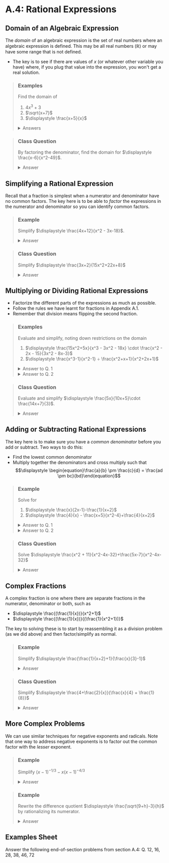 # A.4: Rational Expressions

## Domain of an Algebraic Expression

The *domain* of an algebraic expression is the set of real numbers where an algebraic expression is defined.  This may be all real numbers ($\mathbb{R}$) or may have some range that is not defined.

* The key is to see if there are values of $x$ (or whatever other variable you have) where, if you plug that value into the expression, you won't get a real solution.

> ### Examples
>
> Find the domain of
>
> 1. $4x^3 + 3$
> 2. $\sqrt{x+7}$
> 3. $\displaystyle \frac{x+5}{x}$
>
> <details><summary>Answers</summary><ol><li>In this case, since there is a solution for any real number, the domain is the set of all real numbers</li><li>Here, since we only get a real square root of a number if whatever is under the radical is greater than zero, the domain has to be <math><mrow><mi>x</mi><mo>≥</mo></mrow><mrow><mo form="prefix" stretchy="false">−</mo></mrow><mrow><mn>7</mn></mrow></math></li><li>Here, any x value would work as long as we don't divide by zero, so the domain is <math><mrow><mi>x</mi><mo>≠</mo></mrow><mrow><mn>0</mn></mrow></math></li></ol></details>

> ### Class Question
>
> By factoring the denominator, find the domain for $\displaystyle \frac{x-6}{x^2-49}$.
>
> <details><summary>Answer</summary>Factorizing this, we would get <math><mfrac><mrow><mi>x</mi><mo>−</mo><mn>6</mn></mrow><mrow><mo form="prefix" stretchy="false" lspace="0em" rspace="0em">(</mo><mi>x</mi><mo>+</mo><mn>7</mn><mo form="postfix" stretchy="false">)</mo><mo form="prefix" stretchy="false">(</mo><mi>x</mi><mo>−</mo><mn>7</mn><mo form="postfix" stretchy="false" lspace="0em" rspace="0em">)</mo></mrow></mfrac></math>.  The key is to identify the numbers where the denominator would be zero.  Therefore, the domain is <math><mrow><mi>x</mi><mo>≠</mo></mrow><mrow><mn>7</mn><mo separator="true">,</mo></mrow><mrow><mi>x</mi><mo>≠</mo></mrow><mrow><mo form="prefix" stretchy="false">−</mo></mrow><mrow><mn>7</mn></mrow></math>
> </details>

## Simplifying a Rational Expression

Recall that a fraction is simplest when a numerator and denominator have no common factors.  The key here is to be able to *factor* the expressions in the numerator and denominator so you can identify common factors.

> ### Example
>
> Simplify $\displaystyle \frac{4x+12}{x^2 - 3x-18}$.
>
> <details><summary>Answer</summary><math><mrow><mfrac><mrow><mn>4</mn><mo form="prefix" stretchy="false">(</mo><mi>x</mi><mo>+</mo><mn>3</mn><mo form="postfix" stretchy="false" lspace="0em" rspace="0em">)</mo></mrow><mrow><mo form="prefix" stretchy="false" lspace="0em" rspace="0em">(</mo><mi>x</mi><mo>−</mo><mn>6</mn><mo form="postfix" stretchy="false">)</mo><mo form="prefix" stretchy="false">(</mo><mi>x</mi><mo>+</mo><mn>3</mn><mo form="postfix" stretchy="false" lspace="0em" rspace="0em">)</mo></mrow></mfrac><mo>=</mo></mrow><mrow><mfrac><mn>4</mn><mrow><mi>x</mi><mo>−</mo><mn>6</mn></mrow></mfrac></mrow></math></details>

> ### Class Question
>
> Simplify $\displaystyle \frac{3x+2}{15x^2+22x+8}$
>
> <details><summary>Answer</summary><math><mrow><mfrac><mrow><mn>3</mn><mi>x</mi><mo>+</mo><mn>2</mn></mrow><mrow><mo form="prefix" stretchy="false" lspace="0em" rspace="0em">(</mo><mn>3</mn><mi>x</mi><mo>+</mo><mn>2</mn><mo form="postfix" stretchy="false">)</mo><mo form="prefix" stretchy="false">(</mo><mn>5</mn><mi>x</mi><mo>+</mo><mn>4</mn><mo form="postfix" stretchy="false" lspace="0em" rspace="0em">)</mo></mrow></mfrac><mo>=</mo></mrow><mrow><mfrac><mn>1</mn><mrow><mn>5</mn><mi>x</mi><mo>+</mo><mn>4</mn></mrow></mfrac></mrow></math></details>

## Multiplying or Dividing Rational Expressions

* Factorize the different parts of the expressions as much as possible.
* Follow the rules we have learnt for fractions in Appendix A.1.
* Remember that division means flipping the second fraction.

> ### Examples
>
> Evaluate and simplify, noting down restrictions on the domain
>
> 1. $\displaystyle \frac{15x^2+5x}{x^3 - 3x^2 - 18x} \cdot \frac{x^2 - 2x - 15}{3x^2 - 8x-3}$
> 2. $\displaystyle \frac{x^3-1}{x^2-1} ÷ \frac{x^2+x+1}{x^2+2x+1}$
>
> <details><summary>Answer to Q. 1</summary>The key here is to remember to factorize each of the four parts (the numerator and denominator to each fraction).  Now, <math display="block" class="tml-display" style="display:block math;"><mrow><mfrac><mrow><mn>5</mn><mi>x</mi><mo form="prefix" stretchy="false">(</mo><mn>3</mn><mi>x</mi><mo>+</mo><mn>1</mn><mo form="postfix" stretchy="false" lspace="0em" rspace="0em">)</mo></mrow><mrow><mi>x</mi><mo form="prefix" stretchy="false">(</mo><msup><mi>x</mi><mn class="tml-sml-pad">2</mn></msup><mo>−</mo><mn>3</mn><mi>x</mi><mo>−</mo><mn>18</mn><mo form="postfix" stretchy="false" lspace="0em" rspace="0em">)</mo></mrow></mfrac><mo>⋅</mo><mfrac><mrow><mo form="prefix" stretchy="false" lspace="0em" rspace="0em">(</mo><mi>x</mi><mo>+</mo><mn>3</mn><mo form="postfix" stretchy="false">)</mo><mo form="prefix" stretchy="false">(</mo><mi>x</mi><mo>−</mo><mn>5</mn><mo form="postfix" stretchy="false" lspace="0em" rspace="0em">)</mo></mrow><mrow><mo form="prefix" stretchy="false" lspace="0em" rspace="0em">(</mo><mn>3</mn><mi>x</mi><mo>+</mo><mn>1</mn><mo form="postfix" stretchy="false">)</mo><mo form="prefix" stretchy="false">(</mo><mi>x</mi><mo>−</mo><mn>3</mn><mo form="postfix" stretchy="false" lspace="0em" rspace="0em">)</mo></mrow></mfrac><mo>=</mo><mfrac><mrow><mn>5</mn><mo form="prefix" stretchy="false">(</mo><mn>3</mn><mi>x</mi><mo>+</mo><mn>1</mn><mo form="postfix" stretchy="false" lspace="0em" rspace="0em">)</mo></mrow><mrow><mo form="prefix" stretchy="false" lspace="0em" rspace="0em">(</mo><mi>x</mi><mo>+</mo><mn>3</mn><mo form="postfix" stretchy="false">)</mo><mo form="prefix" stretchy="false">(</mo><mi>x</mi><mo>−</mo><mn>6</mn><mo form="postfix" stretchy="false" lspace="0em" rspace="0em">)</mo></mrow></mfrac><mo>⋅</mo><mfrac><mrow><mo form="prefix" stretchy="false" lspace="0em" rspace="0em">(</mo><mi>x</mi><mo>+</mo><mn>3</mn><mo form="postfix" stretchy="false">)</mo><mo form="prefix" stretchy="false">(</mo><mi>x</mi><mo>−</mo><mn>5</mn><mo form="postfix" stretchy="false" lspace="0em" rspace="0em">)</mo></mrow><mrow><mo form="prefix" stretchy="false" lspace="0em" rspace="0em">(</mo><mn>3</mn><mi>x</mi><mo>+</mo><mn>1</mn><mo form="postfix" stretchy="false">)</mo><mo form="prefix" stretchy="false">(</mo><mi>x</mi><mo>−</mo><mn>3</mn><mo form="postfix" stretchy="false" lspace="0em" rspace="0em">)</mo></mrow></mfrac></mrow></math>.  It is important to note here when we look at the domain on the second step that we cancelled out x from the top and the bottom.  However, this is only possible if <math><mrow><mi>x</mi><mo>≠</mo></mrow><mrow><mn>0</mn></mrow></math>, which we will need to remember for the purpose of knowing what the domain is.  In any event, we now cancel out the terms that are the same on the top and bottom, and we get <math display="block" class="tml-display" style="display:block math;"><mfrac><mrow><mn>5</mn><mo form="prefix" stretchy="false">(</mo><mi>x</mi><mo>−</mo><mn>5</mn><mo form="postfix" stretchy="false" lspace="0em" rspace="0em">)</mo></mrow><mrow><mo form="prefix" stretchy="false" lspace="0em" rspace="0em">(</mo><mi>x</mi><mo>−</mo><mn>3</mn><mo form="postfix" stretchy="false">)</mo><mo form="prefix" stretchy="false">(</mo><mi>x</mi><mo>−</mo><mn>6</mn><mo form="postfix" stretchy="false" lspace="0em" rspace="0em">)</mo></mrow></mfrac></math></details>
>
> <details><summary>Answer to Q. 2</summary>We start by flipping the second fraction, so we have<math display="block" class="tml-display" style="display:block math;"><mrow><mfrac><mrow><msup><mi>x</mi><mn class="tml-sml-pad">3</mn></msup><mo>−</mo><mn>1</mn></mrow><mrow><msup><mi>x</mi><mn class="tml-sml-pad">2</mn></msup><mo>−</mo><mn>1</mn></mrow></mfrac><mo>×</mo><mfrac><mrow><msup><mi>x</mi><mn class="tml-sml-pad">2</mn></msup><mo>+</mo><mn>2</mn><mi>x</mi><mo>+</mo><mn>1</mn></mrow><mrow><msup><mi>x</mi><mn class="tml-sml-pad">2</mn></msup><mo>+</mo><mi>x</mi><mo>+</mo><mn>1</mn></mrow></mfrac></mrow></math>.  Now,  we factorize each term, so we have (making sure we remember our special fractions)<math display="block" class="tml-display" style="display:block math;"><mrow><mfrac><mrow><mo form="prefix" stretchy="false" lspace="0em" rspace="0em">(</mo><mi>x</mi><mo>−</mo><mn>1</mn><mo form="postfix" stretchy="false">)</mo><mo form="prefix" stretchy="false">(</mo><msup><mi>x</mi><mn class="tml-sml-pad">2</mn></msup><mo>+</mo><mi>x</mi><mo>+</mo><mn>1</mn><mo form="postfix" stretchy="false" lspace="0em" rspace="0em">)</mo></mrow><mrow><mo form="prefix" stretchy="false" lspace="0em" rspace="0em">(</mo><mi>x</mi><mo>+</mo><mn>1</mn><mo form="postfix" stretchy="false">)</mo><mo form="prefix" stretchy="false">(</mo><mi>x</mi><mo>−</mo><mn>1</mn><mo form="postfix" stretchy="false" lspace="0em" rspace="0em">)</mo></mrow></mfrac><mo>⋅</mo><mfrac><mrow><mo form="prefix" stretchy="false" lspace="0em" rspace="0em">(</mo><mi>x</mi><mo>+</mo><mn>1</mn><msup><mo form="postfix" stretchy="false">)</mo><mn>2</mn></msup></mrow><mrow><msup><mi>x</mi><mn class="tml-sml-pad">2</mn></msup><mo>+</mo><mi>x</mi><mo>+</mo><mn>1</mn></mrow></mfrac><mo>=</mo><mi>x</mi><mo>+</mo><mn>1</mn></mrow></math>The messy part here is actually figuring out the domain, since we had to cancel out both (x+1) and (x-1) from both sides, so the domain is <math><mrow><mi>x</mi><mo>≠</mo></mrow><mrow><mo form="prefix" stretchy="false">±</mo></mrow><mrow><mn>1</mn></mrow></math>.  (You can show that <math><mrow><msup><mi>x</mi><mn class="tml-sml-pad">2</mn></msup><mo>+</mo></mrow><mrow><mi>x</mi><mo>+</mo></mrow><mrow><mn>1</mn><mo>=</mo></mrow><mrow><mn>0</mn></mrow></math> has no real solution)

> ### Class Question
>
> Evaluate and simplify $\displaystyle \frac{5x}{10x+5}\cdot \frac{14x+7}{3}$.
>
> <details><summary>Answer</summary><math><mrow><mfrac><mrow><mn>5</mn><mi>x</mi></mrow><mrow><mn>5</mn><mo form="prefix" stretchy="false">(</mo><mn>2</mn><mi>x</mi><mo>+</mo><mn>1</mn><mo form="postfix" stretchy="false" lspace="0em" rspace="0em">)</mo></mrow></mfrac><mfrac><mrow><mn>7</mn><mo form="prefix" stretchy="false">(</mo><mn>2</mn><mi>x</mi><mo>+</mo><mn>1</mn><mo form="postfix" stretchy="false" lspace="0em" rspace="0em">)</mo></mrow><mn>3</mn></mfrac><mo>=</mo></mrow><mrow><mfrac><mrow><mn>7</mn><mi>x</mi></mrow><mn>3</mn></mfrac></mrow></math></details>

## Adding or Subtracting Rational Expressions

The key here is to make sure you have a *common denominator* before you add or subtract.  Two ways to do this:

* Find the lowest common denominator
* Multiply together the denominators and cross multiply such that $$\displaystyle \begin{equation}\frac{a}{b} \pm \frac{c}{d} = \frac{ad \pm bc}{bd}\end{equation}$$

> ### Example
>
> Solve for
>
> 1. $\displaystyle \frac{x}{2x-1}-\frac{1}{x+2}$
> 2. $\displaystyle \frac{4}{x} - \frac{x+5}{x^2-4}+\frac{4}{x+2}$
>
> <details><summary>Answer to Q. 1</summary><math display="block" class="tml-display" style="display:block math;"><mrow><mfrac><mrow><mi>x</mi><mo form="prefix" stretchy="false">(</mo><mi>x</mi><mo>+</mo><mn>2</mn><mo form="postfix" stretchy="false">)</mo><mo>−</mo><mo form="prefix" stretchy="false">(</mo><mn>2</mn><mi>x</mi><mo>−</mo><mn>1</mn><mo form="postfix" stretchy="false" lspace="0em" rspace="0em">)</mo></mrow><mrow><mo form="prefix" stretchy="false" lspace="0em" rspace="0em">(</mo><mn>2</mn><mi>x</mi><mo>−</mo><mn>1</mn><mo form="postfix" stretchy="false">)</mo><mo form="prefix" stretchy="false">(</mo><mi>x</mi><mo>+</mo><mn>2</mn><mo form="postfix" stretchy="false" lspace="0em" rspace="0em">)</mo></mrow></mfrac><mo>=</mo><mfrac><mrow><msup><mi>x</mi><mn class="tml-sml-pad">2</mn></msup><mo>+</mo><mn>2</mn><mi>x</mi><mo>−</mo><mn>2</mn><mi>x</mi><mo>+</mo><mn>1</mn></mrow><mrow><mo form="prefix" stretchy="false" lspace="0em" rspace="0em">(</mo><mi>x</mi><mo>+</mo><mn>2</mn><mo form="postfix" stretchy="false">)</mo><mo form="prefix" stretchy="false">(</mo><mn>2</mn><mi>x</mi><mo>−</mo><mn>1</mn><mo form="postfix" stretchy="false" lspace="0em" rspace="0em">)</mo></mrow></mfrac><mo>=</mo><mfrac><mrow><msup><mi>x</mi><mn class="tml-sml-pad">2</mn></msup><mo>+</mo><mn>1</mn></mrow><mrow><mo form="prefix" stretchy="false" lspace="0em" rspace="0em">(</mo><mi>x</mi><mo>+</mo><mn>2</mn><mo form="postfix" stretchy="false">)</mo><mo form="prefix" stretchy="false">(</mo><mn>2</mn><mi>x</mi><mo>−</mo><mn>1</mn><mo form="postfix" stretchy="false" lspace="0em" rspace="0em">)</mo></mrow></mfrac></mrow></math></details>
>
> <details><summary>Answer to Q. 2</summary>Here, it may be very helpful to start by finding the lowest common denominator.  To do this, we start by factorizing the denominator of the second term, so we get <math display="block" class="tml-display" style="display:block math;"><mrow><mfrac><mn>4</mn><mi>x</mi></mfrac><mo>−</mo><mfrac><mrow><mi>x</mi><mo>+</mo><mn>5</mn></mrow><mrow><mo form="prefix" stretchy="false" lspace="0em" rspace="0em">(</mo><mi>x</mi><mo>+</mo><mn>2</mn><mo form="postfix" stretchy="false">)</mo><mo form="prefix" stretchy="false">(</mo><mi>x</mi><mo>−</mo><mn>2</mn><mo form="postfix" stretchy="false" lspace="0em" rspace="0em">)</mo></mrow></mfrac><mo>+</mo><mfrac><mn>4</mn><mrow><mi>x</mi><mo>+</mo><mn>2</mn></mrow></mfrac></mrow></math>We now recognize that the lowest common denominator is <math><mrow><mi>x</mi><mo form="prefix" stretchy="false">(</mo><mi>x</mi><mo>+</mo><mn>2</mn><mo form="postfix" stretchy="false">)</mo><mo form="prefix" stretchy="false">(</mo><mi>x</mi><mo>−</mo><mn>2</mn><mo form="postfix" stretchy="false">)</mo></mrow></math>, so <math display="block" class="tml-display" style="display:block math;"><mrow><mfrac><mrow><mn>4</mn><mo form="prefix" stretchy="false">(</mo><mi>x</mi><mo>+</mo><mn>2</mn><mo form="postfix" stretchy="false">)</mo><mo form="prefix" stretchy="false">(</mo><mi>x</mi><mo>−</mo><mn>2</mn><mo form="postfix" stretchy="false">)</mo><mo>−</mo><mi>x</mi><mo form="prefix" stretchy="false">(</mo><mi>x</mi><mo>+</mo><mn>5</mn><mo form="postfix" stretchy="false">)</mo><mo>+</mo><mn>4</mn><mo form="prefix" stretchy="false">(</mo><mi>x</mi><mo form="postfix" stretchy="false">)</mo><mo form="prefix" stretchy="false">(</mo><mi>x</mi><mo>−</mo><mn>2</mn><mo form="postfix" stretchy="false" lspace="0em" rspace="0em">)</mo></mrow><mrow><mi>x</mi><mo form="prefix" stretchy="false">(</mo><mi>x</mi><mo>+</mo><mn>2</mn><mo form="postfix" stretchy="false">)</mo><mo form="prefix" stretchy="false">(</mo><mi>x</mi><mo>−</mo><mn>2</mn><mo form="postfix" stretchy="false" lspace="0em" rspace="0em">)</mo></mrow></mfrac><mo>=</mo><mfrac><mrow><mn>7</mn><msup><mi>x</mi><mn class="tml-sml-pad">2</mn></msup><mo>−</mo><mn>13</mn><mi>x</mi><mo>−</mo><mn>16</mn></mrow><mrow><mi>x</mi><mo form="prefix" stretchy="false">(</mo><mi>x</mi><mo>+</mo><mn>2</mn><mo form="postfix" stretchy="false">)</mo><mo form="prefix" stretchy="false">(</mo><mi>x</mi><mo>−</mo><mn>2</mn><mo form="postfix" stretchy="false" lspace="0em" rspace="0em">)</mo></mrow></mfrac></mrow></math></details>

> ### Class Question
>
> Solve $\displaystyle \frac{x^2  + 11}{x^2-4x-32}+\frac{5x-7}{x^2-4x-32}$
>
> <details><summary>Answer</summary>The key to this problem is that while they kindly gave you a common denominator, you ultimately still have to factor both the numerator and denominator.  So<math display="block" class="tml-display" style="display:block math;"><mrow><mfrac><mrow><mo form="prefix" stretchy="false" lspace="0em" rspace="0em">(</mo><msup><mi>x</mi><mn class="tml-sml-pad">2</mn></msup><mo>+</mo><mn>11</mn><mo form="postfix" stretchy="false">)</mo><mo>+</mo><mo form="prefix" stretchy="false">(</mo><mn>5</mn><mi>x</mi><mo>−</mo><mn>7</mn><mo form="postfix" stretchy="false" lspace="0em" rspace="0em">)</mo></mrow><mrow><msup><mi>x</mi><mn class="tml-sml-pad">2</mn></msup><mo>−</mo><mn>4</mn><mi>x</mi><mo>−</mo><mn>32</mn></mrow></mfrac><mo>=</mo><mfrac><mrow><msup><mi>x</mi><mn class="tml-sml-pad">2</mn></msup><mo>+</mo><mn>5</mn><mi>x</mi><mo>+</mo><mn>4</mn></mrow><mrow><msup><mi>x</mi><mn class="tml-sml-pad">2</mn></msup><mo>−</mo><mn>4</mn><mi>x</mi><mo>−</mo><mn>32</mn></mrow></mfrac><mo>=</mo><mfrac><mrow><mo form="prefix" stretchy="false" lspace="0em" rspace="0em">(</mo><mi>x</mi><mo>+</mo><mn>4</mn><mo form="postfix" stretchy="false">)</mo><mo form="prefix" stretchy="false">(</mo><mi>x</mi><mo>+</mo><mn>1</mn><mo form="postfix" stretchy="false" lspace="0em" rspace="0em">)</mo></mrow><mrow><mo form="prefix" stretchy="false" lspace="0em" rspace="0em">(</mo><mi>x</mi><mo>+</mo><mn>4</mn><mo form="postfix" stretchy="false">)</mo><mo form="prefix" stretchy="false">(</mo><mi>x</mi><mo>−</mo><mn>8</mn><mo form="postfix" stretchy="false" lspace="0em" rspace="0em">)</mo></mrow></mfrac><mo>=</mo><mfrac><mrow><mi>x</mi><mo>+</mo><mn>1</mn></mrow><mrow><mi>x</mi><mo>−</mo><mn>8</mn></mrow></mfrac></mrow></math></details>

## Complex Fractions

A complex fraction is one where there are separate fractions in the numerator, denominator or both, such as

* $\displaystyle \frac{(\frac{1}{x})}{x^2+1}$
* $\displaystyle \frac{(\frac{1}{x})}{(\frac{1}{x^2+1})}$

The key to solving these is to start by reassembling it as a division problem (as we did above) and then factor/simplify as normal.

> ### Example
>
> Simplify $\displaystyle \frac{\frac{1}{x+2}+1}{\frac{x}{3}-1}$
>
> <details><summary>Answer</summary><math display="block" class="tml-display" style="display:block math;"><mrow><mfrac><mrow><mn>1</mn><mo>+</mo><mo form="prefix" stretchy="false">(</mo><mi>x</mi><mo>+</mo><mn>2</mn><mo form="postfix" stretchy="false" lspace="0em" rspace="0em">)</mo></mrow><mrow><mi>x</mi><mo>+</mo><mn>2</mn></mrow></mfrac><mo>÷</mo><mfrac><mrow><mi>x</mi><mo>−</mo><mn>3</mn></mrow><mn>3</mn></mfrac><mo>=</mo><mfrac><mrow><mi>x</mi><mo>+</mo><mn>3</mn></mrow><mrow><mi>x</mi><mo>+</mo><mn>2</mn></mrow></mfrac><mo>⋅</mo><mfrac><mn>3</mn><mrow><mi>x</mi><mo>−</mo><mn>3</mn></mrow></mfrac><mo>=</mo><mfrac><mrow><mn>3</mn><mo form="prefix" stretchy="false">(</mo><mi>x</mi><mo>+</mo><mn>3</mn><mo form="postfix" stretchy="false" lspace="0em" rspace="0em">)</mo></mrow><mrow><mo form="prefix" stretchy="false" lspace="0em" rspace="0em">(</mo><mi>x</mi><mo>+</mo><mn>2</mn><mo form="postfix" stretchy="false">)</mo><mo form="prefix" stretchy="false">(</mo><mi>x</mi><mo>−</mo><mn>3</mn><mo form="postfix" stretchy="false" lspace="0em" rspace="0em">)</mo></mrow></mfrac></mrow></math></details>

> ### Class Question
>
> Simplify $\displaystyle \frac{4+\frac{2}{x}}{\frac{x}{4} + \frac{1}{8}}$
>
> <details><summary>Answer</summary><math display="block" class="tml-display" style="display:block math;"><mrow><mfrac><mrow><mn>4</mn><mi>x</mi><mo>+</mo><mn>2</mn></mrow><mi>x</mi></mfrac><mo>÷</mo><mfrac><mrow><mn>2</mn><mi>x</mi><mo>+</mo><mn>1</mn></mrow><mn>8</mn></mfrac><mo>=</mo><mfrac><mrow><mn>2</mn><mo form="prefix" stretchy="false">(</mo><mn>2</mn><mi>x</mi><mo>+</mo><mn>1</mn><mo form="postfix" stretchy="false" lspace="0em" rspace="0em">)</mo></mrow><mi>x</mi></mfrac><mo>×</mo><mfrac><mn>8</mn><mrow><mn>2</mn><mi>x</mi><mo>+</mo><mn>1</mn></mrow></mfrac><mo>=</mo><mfrac><mn>16</mn><mi>x</mi></mfrac></mrow></math></details>

## More Complex Problems

We can use similar techniques for negative exponents and radicals.  Note that one way to address negative exponents is to factor out the common factor with the *lesser* exponent.

> ### Example
>
> Simplify $(x-1)^{-1/3}-x(x-1)^{-4/3}$
>
> <details><summary>Answer</summary> The crux to this is to recognize that the lowest common factor is <math><mrow><mo form="prefix" stretchy="false">(</mo><mi>x</mi><mo>−</mo><mn>1</mn><msup><mo form="postfix" stretchy="false">)</mo><mrow><mo lspace="0em" rspace="0em">−</mo><mn>4</mn><mi>/</mi><mn>3</mn></mrow></msup></mrow></math>, and therefore factoring by this factor<math display="block" class="tml-display" style="display:block math;"><mrow><mo form="prefix" stretchy="false">(</mo><mi>x</mi><mo>−</mo><mn>1</mn><msup><mo form="postfix" stretchy="false">)</mo><mrow><mo lspace="0em" rspace="0em">−</mo><mn>4</mn><mi>/</mi><mn>3</mn></mrow></msup><mo form="prefix" stretchy="false">[</mo><mo form="prefix" stretchy="false">(</mo><mi>x</mi><mo>−</mo><mn>1</mn><msup><mo form="postfix" stretchy="false">)</mo><mrow><mo lspace="0em" rspace="0em">+</mo><mn>3</mn><mi>/</mi><mn>3</mn></mrow></msup><mo>−</mo><mi>x</mi><mo form="postfix" stretchy="false">]</mo><mo>=</mo><mo form="prefix" stretchy="false">(</mo><mi>x</mi><mo>−</mo><mn>1</mn><msup><mo form="postfix" stretchy="false">)</mo><mrow><mo lspace="0em" rspace="0em">−</mo><mn>4</mn><mi>/</mi><mn>3</mn></mrow></msup><mo form="prefix" stretchy="false">(</mo><mi>x</mi><mo>−</mo><mn>1</mn><mo>−</mo><mi>x</mi><mo form="postfix" stretchy="false">)</mo><mo>=</mo><mo form="prefix" stretchy="false">−</mo><mfrac><mn>1</mn><mrow><mo form="prefix" stretchy="false" lspace="0em" rspace="0em">(</mo><mi>x</mi><mo>−</mo><mn>1</mn><msup><mo form="postfix" stretchy="false">)</mo><mrow><mn>4</mn><mi>/</mi><mn>3</mn></mrow></msup></mrow></mfrac></mrow></math>
> </details>

> ### Example
>
> Rewrite the difference quotient $\displaystyle \frac{\sqrt{9+h}-3}{h}$ by rationalizing its numerator.
>
> <details><summary>Answer</summary>The crux to this problem is to write out the conjugate of the numerator, so we multiply top and bottom by <math><mrow><msqrt><mrow><mn>9</mn><mo>+</mo><mi>h</mi></mrow></msqrt><mo>+</mo></mrow><mrow><mn>3</mn></mrow></math>.  Therefore, <math display="block" class="tml-display" style="display:block math;"><mrow><mfrac><mrow><msqrt><mrow><mn>9</mn><mo>+</mo><mi>h</mi></mrow></msqrt><mo>−</mo><mn>3</mn></mrow><mi>h</mi></mfrac><mo>⋅</mo><mfrac><mrow><msqrt><mrow><mn>9</mn><mo>+</mo><mi>h</mi></mrow></msqrt><mo>+</mo><mn>3</mn></mrow><mrow><msqrt><mrow><mn>9</mn><mo>+</mo><mi>h</mi></mrow></msqrt><mo>+</mo><mn>3</mn></mrow></mfrac><mo>=</mo><mfrac><mrow><mo form="prefix" stretchy="false" lspace="0em" rspace="0em">(</mo><mn>9</mn><mo>+</mo><mi>h</mi><mo form="postfix" stretchy="false">)</mo><mo>−</mo><mn>9</mn></mrow><mrow><mi>h</mi><mo form="prefix" stretchy="false">(</mo><msqrt><mrow><mn>9</mn><mo>+</mo><mi>h</mi></mrow></msqrt><mo>+</mo><mn>3</mn><mo form="postfix" stretchy="false" lspace="0em" rspace="0em">)</mo></mrow></mfrac><mo>=</mo><mfrac><mi>h</mi><mrow><mi>h</mi><mo form="prefix" stretchy="false">(</mo><msqrt><mrow><mn>9</mn><mo>+</mo><mi>h</mi></mrow></msqrt><mo>+</mo><mn>3</mn><mo form="postfix" stretchy="false" lspace="0em" rspace="0em">)</mo></mrow></mfrac><mo>=</mo><mfrac><mn>1</mn><mrow><msqrt><mrow><mn>9</mn><mo>+</mo><mi>h</mi></mrow></msqrt><mo>+</mo><mn>3</mn></mrow></mfrac></mrow></math></details>

## Examples Sheet

Answer the following end-of-section problems from section A.4: Q. 12, 16, 28, 38, 46, 72